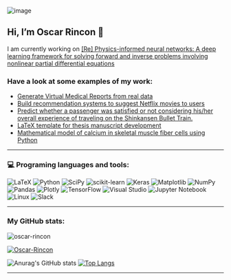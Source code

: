 ![image](https://github.com/oandresrincon/oandresrincon/assets/37229897/7d688360-f3c4-4006-a071-5af2619a4a8c)


<!-- <img align="right" width="500" src="https://media.tenor.com/mGgWY8RkgYMAAAAC/hello-world.gif"> -->


## Hi, I’m Oscar Rincon 👋 


I am currently working on [[Re] Physics-informed neural networks: A deep learning framework for solving forward and inverse problems involving nonlinear partial differential equations](https://github.com/oscar-rincon/ReScience-PINNs)

### Have a look at some examples of my work:

- [Generate Virtual Medical Reports from real data](https://github.com/NabilLawrence/EndoGPT)
- [Build recommendation systems to suggest Netflix movies to users](https://github.com/oscar-rincon/RecommendationSystemsNetflix)
- [Predict whether a passenger was satisfied or not considering his/her overall experience of traveling on the Shinkansen Bullet Train.](https://github.com/oscar-rincon/ShinkansenTravelExperience/blob/master/ShinkansenTravelExperience.ipynb)
- [LaTeX template for thesis manuscript development](https://github.com/oscar-rincon/template-thesis-UdeA)
- [Mathematical model of calcium in skeletal muscle fiber cells using Python](https://github.com/oscar-rincon/CalciumDiffusionModel)

---

### 💻 Programing languages and tools: 

![LaTeX](https://img.shields.io/badge/latex-%23008080.svg?style=for-the-badge&logo=latex&logoColor=white)
![Python](https://img.shields.io/badge/python-3670A0?style=for-the-badge&logo=python&logoColor=ffdd54)
![SciPy](https://img.shields.io/badge/SciPy-%230C55A5.svg?style=for-the-badge&logo=scipy&logoColor=%white)
![scikit-learn](https://img.shields.io/badge/scikit--learn-%23F7931E.svg?style=for-the-badge&logo=scikit-learn&logoColor=white)
![Keras](https://img.shields.io/badge/Keras-%23D00000.svg?style=for-the-badge&logo=Keras&logoColor=white)
![Matplotlib](https://img.shields.io/badge/Matplotlib-%23ffffff.svg?style=for-the-badge&logo=Matplotlib&logoColor=black)
![NumPy](https://img.shields.io/badge/numpy-%23013243.svg?style=for-the-badge&logo=numpy&logoColor=white)
![Pandas](https://img.shields.io/badge/pandas-%23150458.svg?style=for-the-badge&logo=pandas&logoColor=white)
![Plotly](https://img.shields.io/badge/Plotly-%233F4F75.svg?style=for-the-badge&logo=plotly&logoColor=white)
![TensorFlow](https://img.shields.io/badge/TensorFlow-%23FF6F00.svg?style=for-the-badge&logo=TensorFlow&logoColor=white)
![Visual Studio](https://img.shields.io/badge/Visual%20Studio-5C2D91.svg?style=for-the-badge&logo=visual-studio&logoColor=white)
![Jupyter Notebook](https://img.shields.io/badge/jupyter-%23FA0F00.svg?style=for-the-badge&logo=jupyter&logoColor=white)
![Linux](https://img.shields.io/badge/Linux-FCC624?style=for-the-badge&logo=linux&logoColor=black)
![Slack](https://img.shields.io/badge/Slack-4A154B?style=for-the-badge&logo=slack&logoColor=white)

---

### My GitHub stats: 

<p align="left"> <img src="https://komarev.com/ghpvc/?username=oscar-rincon&label=Profile%20views&color=0e75b6&style=flat" alt="oscar-rincon" /> </p>

<p align="left"> <a href="https://github.com/ryo-ma/github-profile-trophy"><img src="https://github-profile-trophy.vercel.app/?username=oscar-rincon" alt="Oscar-Rincon" /></a> </p>

![Anurag's GitHub stats](https://github-readme-stats.vercel.app/api?username=oscar-rincon&count_private=true&show_icons=true&theme=dark) [![Top Langs](https://github-readme-stats.vercel.app/api/top-langs/?username=oscar-rincon&layout=compact)](https://github.com/anuraghazra/github-readme-stats)

---
